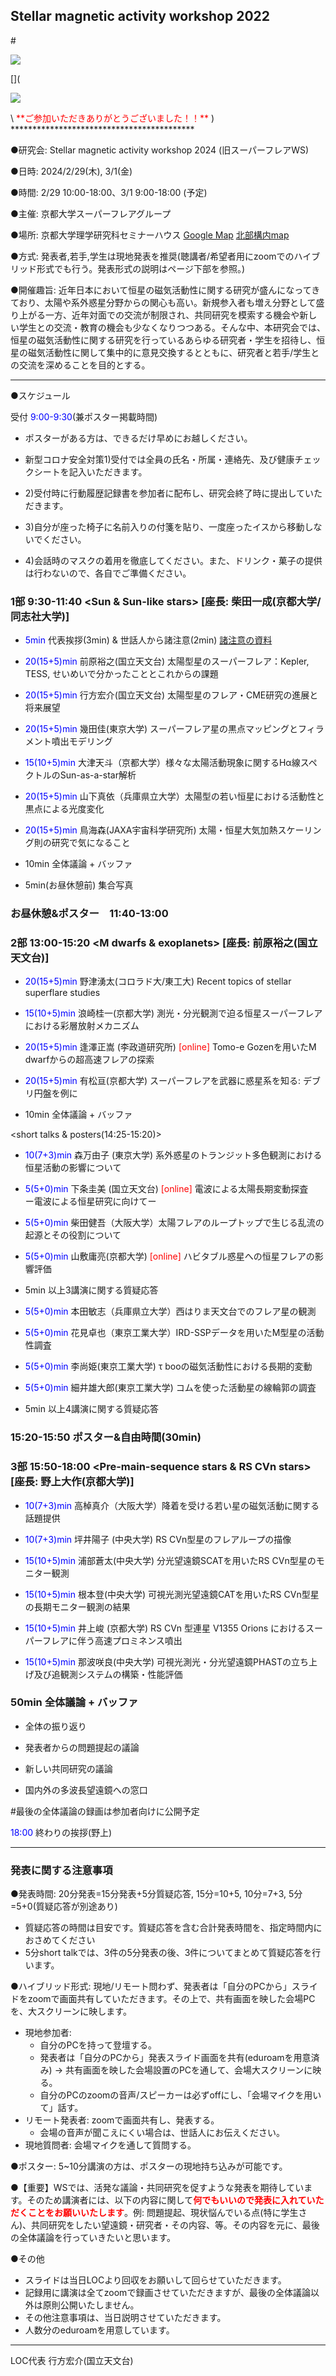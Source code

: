 ## Stellar magnetic activity workshop 2022

#<p><img src="/workshop/イラスト_横4_3.jpg" /></p>

[](
<p><img src="/workshop/IMG_8935.jpeg" /></p> \
<span style="color: red; ">**ご参加いただきありがとうございました！！**</span>
)
******************************************

●研究会: Stellar magnetic activity workshop 2024 (旧スーパーフレアWS)

●日時: 2024/2/29(木), 3/1(金) 

●時間: 2/29 10:00-18:00、3/1 9:00-18:00 (予定)

●主催: 京都大学スーパーフレアグループ

●場所: 京都大学理学研究科セミナーハウス [Google Map](https://www.google.com/maps/place/%E3%82%BB%E3%83%9F%E3%83%8A%E3%83%BC%E3%83%8F%E3%82%A6%E3%82%B9/@35.0309641,135.7826766,15z/data=!4m5!3m4!1s0x0:0x9aa4bfa8a4fa10f0!8m2!3d35.0309641!4d135.7826766) [北部構内map](https://www.kyoto-u.ac.jp/ja/access/campus/yoshida/map6r-n)


●方式: 発表者,若手,学生は現地発表を推奨(聴講者/希望者用にzoomでのハイブリッド形式でも行う。発表形式の説明はページ下部を参照。)

●開催趣旨: 近年日本において恒星の磁気活動性に関する研究が盛んになってきており、太陽や系外惑星分野からの関心も高い。新規参入者も増え分野として盛り上がる一方、近年対面での交流が制限され、共同研究を模索する機会や新しい学生との交流・教育の機会も少なくなりつつある。そんな中、本研究会では、恒星の磁気活動性に関する研究を行っているあらゆる研究者・学生を招待し、恒星の磁気活動性に関して集中的に意見交換するとともに、研究者と若手/学生との交流を深めることを目的とする。

******************************************

●スケジュール

受付 <span style="color: blue; ">9:00-9:30</span>(兼ポスター掲載時間) 

  - ポスターがある方は、できるだけ早めにお越しください。

  - 新型コロナ安全対策1)受付では全員の氏名・所属・連絡先、及び健康チェックシートを記入いただきます。

  - 2)受付時に行動履歴記録書を参加者に配布し、研究会終了時に提出していただきます。

  - 3)自分が座った椅子に名前入りの付箋を貼り、一度座ったイスから移動しないでください。

  - 4)会話時のマスクの着用を徹底してください。また、ドリンク・菓子の提供は行わないので、各自でご準備ください。 


### 1部 9:30-11:40 <Sun & Sun-like stars> [座長: 柴田一成(京都大学/同志社大学)] 

- <span style="color: blue; ">5min</span> 代表挨拶(3min) & 世話人から諸注意(2min) [諸注意の資料](https://drive.google.com/file/d/1Kpl3fXbhUjI8eNZaZjbj6RUwiITN5RnG/view?usp=sharing)

- <span style="color: blue; ">20(15+5)min</span> 前原裕之(国立天文台) 太陽型星のスーパーフレア：Kepler, TESS, せいめいで分かったこととこれからの課題

- <span style="color: blue; ">20(15+5)min</span> 行方宏介(国立天文台) 太陽型星のフレア・CME研究の進展と将来展望

- <span style="color: blue; ">20(15+5)min</span> 幾田佳(東京大学) スーパーフレア星の黒点マッピングとフィラメント噴出モデリング

- <span style="color: blue; ">15(10+5)min</span> 大津天斗（京都大学）様々な太陽活動現象に関するHα線スペクトルのSun-as-a-star解析

- <span style="color: blue; ">20(15+5)min</span> 山下真依（兵庫県立大学）太陽型の若い恒星における活動性と黒点による光度変化

- <span style="color: blue; ">20(15+5)min</span> 鳥海森(JAXA宇宙科学研究所) 太陽・恒星大気加熱スケーリング則の研究で気になること

- 10min 全体議論 + バッファ

- 5min(お昼休憩前) 集合写真

### お昼休憩&ポスター　11:40-13:00

### 2部 13:00-15:20 <M dwarfs & exoplanets> [座長: 前原裕之(国立天文台)]

- <span style="color: blue; ">20(15+5)min</span> 野津湧太(コロラド大/東工大) Recent topics of stellar superflare studies

- <span style="color: blue; ">15(10+5)min</span> 浪崎桂一(京都大学) 測光・分光観測で迫る恒星スーパーフレアにおける彩層放射メカニズム

- <span style="color: blue; ">20(15+5)min</span> 逢澤正嵩 (李政道研究所) <span style="color: red; ">[online]</span> Tomo-e Gozenを用いたM dwarfからの超高速フレアの探索

- <span style="color: blue; ">20(15+5)min</span> 有松亘(京都大学) スーパーフレアを武器に惑星系を知る: デブリ円盤を例に

- 10min 全体議論 + バッファ

<short talks & posters(14:25-15:20)>

- <span style="color: blue; ">10(7+3)min</span> 森万由子 (東京大学) 系外惑星のトランジット多色観測における恒星活動の影響について

- <span style="color: blue; ">5(5+0)min</span> 下条圭美 (国立天文台) <span style="color: red; ">[online]</span> 電波による太陽長期変動探査　ー電波による恒星研究に向けてー

- <span style="color: blue; ">5(5+0)min</span> 柴田健吾（大阪大学）太陽フレアのループトップで生じる乱流の起源とその役割について

- <span style="color: blue; ">5(5+0)min</span> 山敷庸亮(京都大学) <span style="color: red; ">[online]</span> ハビタブル惑星への恒星フレアの影響評価

- 5min 以上3講演に関する質疑応答

- <span style="color: blue; ">5(5+0)min</span> 本田敏志（兵庫県立大学）西はりま天文台でのフレア星の観測

- <span style="color: blue; ">5(5+0)min</span> 花見卓也（東京工業大学）IRD-SSPデータを用いたM型星の活動性調査

- <span style="color: blue; ">5(5+0)min</span> 李尚姫(東京工業大学) τ booの磁気活動性における長期的変動

- <span style="color: blue; ">5(5+0)min</span> 細井雄大郎(東京工業大学) コムを使った活動星の線輪郭の調査

- 5min 以上4講演に関する質疑応答




### 15:20-15:50 ポスター&自由時間(30min)




### 3部 15:50-18:00 <Pre-main-sequence stars & RS CVn stars> [座長: 野上大作(京都大学)]

- <span style="color: blue; ">10(7+3)min</span> 高棹真介（大阪大学）降着を受ける若い星の磁気活動に関する話題提供

- <span style="color: blue; ">10(7+3)min</span> 坪井陽子 (中央大学) RS CVn型星のフレアループの描像

- <span style="color: blue; ">15(10+5)min</span> 浦部蒼太(中央大学) 分光望遠鏡SCATを用いたRS CVn型星のモニター観測

- <span style="color: blue; ">15(10+5)min</span> 根本登(中央大学) 可視光測光望遠鏡CATを用いたRS CVn型星の長期モニター観測の結果

- <span style="color: blue; ">15(10+5)min</span> 井上峻 (京都大学) RS CVn 型連星 V1355 Orions におけるスーパーフレアに伴う高速プロミネンス噴出

- <span style="color: blue; ">15(10+5)min</span> 那波咲良(中央大学) 可視光測光・分光望遠鏡PHASTの立ち上げ及び追観測システムの構築・性能評価

### 50min 全体議論 + バッファ

- 全体の振り返り

- 発表者からの問題提起の議論

- 新しい共同研究の議論

- 国内外の多波長望遠鏡への窓口

#最後の全体議論の録画は参加者向けに公開予定

<span style="color: blue; ">18:00</span> 終わりの挨拶(野上)



******************************************

### 発表に関する注意事項

●発表時間: 20分発表=15分発表+5分質疑応答, 15分=10+5, 10分=7+3, 5分=5+0(質疑応答が別途あり)
- 質疑応答の時間は目安です。質疑応答を含む合計発表時間を、指定時間内におさめてください
- 5分short talkでは、3件の5分発表の後、3件についてまとめて質疑応答を行います。  

●ハイブリッド形式: 現地/リモート問わず、発表者は「自分のPCから」スライドをzoomで画面共有していただきます。その上で、共有画面を映した会場PCを、大スクリーンに映します。
- 現地参加者: 
  - 自分のPCを持って登壇する。
  - 発表者は「自分のPCから」発表スライド画面を共有(eduroamを用意済み) → 共有画面を映した会場設置のPCを通して、会場大スクリーンに映る。
  - 自分のPCのzoomの音声/スピーカーは必ずoffにし、「会場マイクを用いて」話す。
- リモート発表者: zoomで画面共有し、発表する。
  - 会場の音声が聞こえにくい場合は、世話人にお伝えください。
- 現地質問者: 会場マイクを通して質問する。  

●ポスター: 5~10分講演の方は、ポスターの現地持ち込みが可能です。

●【重要】WSでは、活発な議論・共同研究を促すような発表を期待しています。そのため講演者には、以下の内容に関して<span style="color: red; ">**何でもいいので発表に入れていただくことをお願いいたします**</span>。例: 問題提起、現状悩んでいる点(特に学生さん)、共同研究をしたい望遠鏡・研究者・その内容、等。その内容を元に、最後の全体議論を行っていきたいと思います。

●その他

- スライドは当日LOCより回収をお願いして回らせていただきます。
- 記録用に講演は全てzoomで録画させていただきますが、最後の全体議論以外は原則公開いたしません。
- その他注意事項は、当日説明させていただきます。
- 人数分のeduroamを用意しています。


******************************************
LOC代表
行方宏介(国立天文台)



